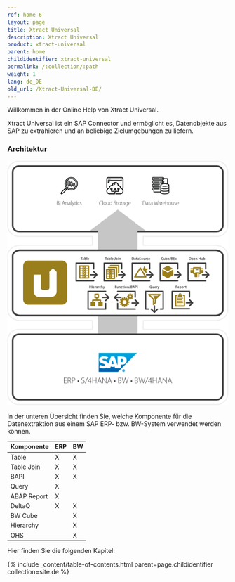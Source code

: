 ```yaml
---
ref: home-6
layout: page
title: Xtract Universal
description: Xtract Universal
product: xtract-universal
parent: home
childidentifier: xtract-universal
permalink: /:collection/:path
weight: 1
lang: de_DE
old_url: /Xtract-Universal-DE/
---
```


Willkommen in der Online Help von Xtract Universal. 

Xtract Universal ist ein SAP Connector und ermöglicht es, Datenobjekte aus SAP zu extrahieren und an beliebige Zielumgebungen zu liefern.

### Architektur

![XU-architecture](/img/content/xu/theobald-software-graphic.png)

In der unteren Übersicht finden Sie, welche Komponente für die Datenextraktion aus einem SAP ERP- bzw. BW-System verwendet werden können. 

| Komponente   | ERP | BW |
|-------------|-----|----|
| Table       | X   | X  |
| Table Join  | X   | X  |
| BAPI        | X   | X  |
| Query       | X   |    |
| ABAP Report | X   |    |
| DeltaQ      | X   | X  |
| BW Cube     |     | X  |
| Hierarchy   |     | X  |
| OHS         |     | X  |

Hier finden Sie die folgenden Kapitel:

{% include _content/table-of-contents.html parent=page.childidentifier collection=site.de %}
